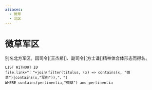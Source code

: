 ```yaml
---
aliases:
  - 微草
  - 北区
---
```


# 微草军区

别名北方军区，因司令[[王杰希]]、副司令[[方士谦]]精神体合体形态而得名。

```dataview
LIST WITHOUT ID
file.link+"："+join(filter(titulus, (x) => contains(x, "微草")|contains(x,"军衔")),"，")
WHERE contains(pertinentia,"微草") and pertinentia
```
